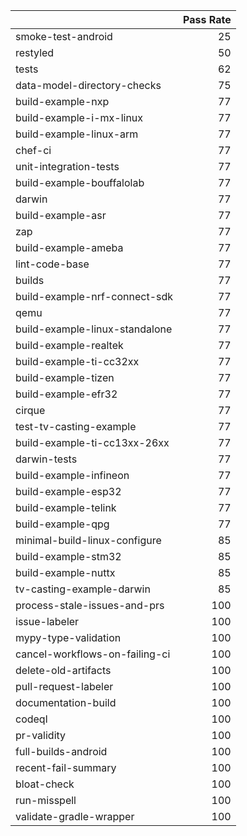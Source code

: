 |                                |   Pass Rate |
|:-------------------------------|------------:|
| smoke-test-android             |          25 |
| restyled                       |          50 |
| tests                          |          62 |
| data-model-directory-checks    |          75 |
| build-example-nxp              |          77 |
| build-example-i-mx-linux       |          77 |
| build-example-linux-arm        |          77 |
| chef-ci                        |          77 |
| unit-integration-tests         |          77 |
| build-example-bouffalolab      |          77 |
| darwin                         |          77 |
| build-example-asr              |          77 |
| zap                            |          77 |
| build-example-ameba            |          77 |
| lint-code-base                 |          77 |
| builds                         |          77 |
| build-example-nrf-connect-sdk  |          77 |
| qemu                           |          77 |
| build-example-linux-standalone |          77 |
| build-example-realtek          |          77 |
| build-example-ti-cc32xx        |          77 |
| build-example-tizen            |          77 |
| build-example-efr32            |          77 |
| cirque                         |          77 |
| test-tv-casting-example        |          77 |
| build-example-ti-cc13xx-26xx   |          77 |
| darwin-tests                   |          77 |
| build-example-infineon         |          77 |
| build-example-esp32            |          77 |
| build-example-telink           |          77 |
| build-example-qpg              |          77 |
| minimal-build-linux-configure  |          85 |
| build-example-stm32            |          85 |
| build-example-nuttx            |          85 |
| tv-casting-example-darwin      |          85 |
| process-stale-issues-and-prs   |         100 |
| issue-labeler                  |         100 |
| mypy-type-validation           |         100 |
| cancel-workflows-on-failing-ci |         100 |
| delete-old-artifacts           |         100 |
| pull-request-labeler           |         100 |
| documentation-build            |         100 |
| codeql                         |         100 |
| pr-validity                    |         100 |
| full-builds-android            |         100 |
| recent-fail-summary            |         100 |
| bloat-check                    |         100 |
| run-misspell                   |         100 |
| validate-gradle-wrapper        |         100 |